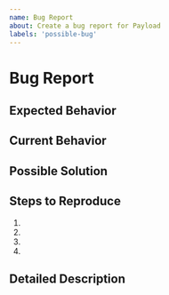 ```yaml
---
name: Bug Report
about: Create a bug report for Payload
labels: 'possible-bug'
---
```


# Bug Report

<!--- Provide a general summary of the issue in the Title above -->

## Expected Behavior

<!--- Tell us what should happen -->

## Current Behavior

<!--- Tell us what happens instead of the expected behavior -->

## Possible Solution

<!--- Not obligatory, but suggest a fix/reason for the bug, -->

## Steps to Reproduce
<!--- Steps to reproduce this bug. Include any code, if relevant -->
1.
2.
3.
4.

## Detailed Description

<!--- Provide any other additional details -->
<!--- Payload version, browser, etc -->
